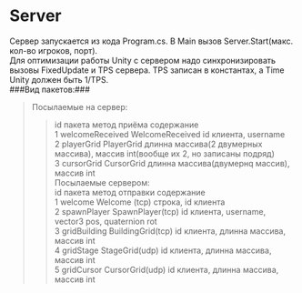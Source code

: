 # Server
 
Сервер запускается из кода Program.cs. В Main вызов Server.Start(макс. кол-во игроков, порт).<br/>
Для оптимизации работы Unity с сервером надо синхронизировать вызовы FixedUpdate и TPS сервера. TPS записан в константах, а Time Unity должен быть 1/TPS.<br/>
###Вид пакетов:###<br/>
 >Посылаемые на сервер:<br/>
  >>id пакета             метод приёма     содержание<br/>
  >>1 welcomeReceived     WelcomeReceived  id клиента, username<br/>
  >>2 playerGrid          PlayerGrid       длинна массива(2 двумерных массива), массив int(вообще их 2, но записаны подряд)<br/>
  >>3 cursorGrid          CursorGrid       длинна массива(двумернq массив), массив int<br/>
 >Посылаемые сервером:<br/>
  >>id пакета             метод отправки    содержание<br/>
  >>1 welcome             Welcome  (tcp)    строка, id клиента<br/>
  >>2 spawnPlayer         SpawnPlayer(tcp)  id клиента, username, vector3 pos, quaternion rot<br/>
  >>3 gridBuilding        BuildingGrid(tcp) id клиента, длинна массива, массив int<br/>
  >>4 gridStage           StageGrid(udp)    id клиента, длинна массива, массив int<br/>
  >>5 gridCursor          CursorGrid(udp)   id клиента, длинна массива, массив int<br/>
